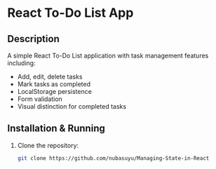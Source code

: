 # React To-Do List App

## Description
A simple React To-Do List application with task management features including:
- Add, edit, delete tasks
- Mark tasks as completed
- LocalStorage persistence
- Form validation
- Visual distinction for completed tasks

## Installation & Running
1. Clone the repository:
   ```bash
   git clone https://github.com/nubasuyu/Managing-State-in-React
